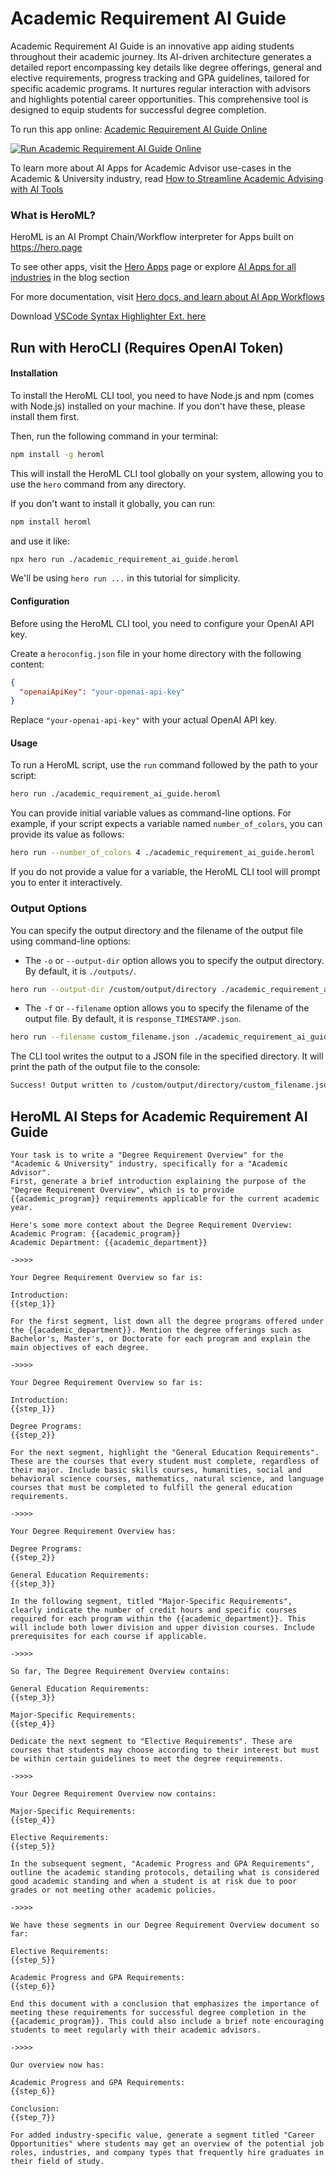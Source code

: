 # Academic Requirement AI Guide

Academic Requirement AI Guide is an innovative app aiding students throughout their academic journey. Its AI-driven architecture generates a detailed report encompassing key details like degree offerings, general and elective requirements, progress tracking and GPA guidelines, tailored for specific academic programs. It nurtures regular interaction with advisors and highlights potential career opportunities. This comprehensive tool is designed to equip students for successful degree completion.

To run this app online: [Academic Requirement AI Guide Online](https://hero.page/app/academic-requirement-ai-guide-ai-powered-comprehensive-academic-guide/W1aHQunWMg2cz9mtfqLE)

[![Run Academic Requirement AI Guide Online](/assets/run.svg)](https://hero.page/app/academic-requirement-ai-guide-ai-powered-comprehensive-academic-guide/W1aHQunWMg2cz9mtfqLE)

To learn more about AI Apps for Academic Advisor use-cases in the Academic & University industry, read [How to Streamline Academic Advising with AI Tools](https://hero.page/blog/ai/academic-and-university/how-to-streamline-academic-advising-with-ai-tools/170708)

### What is HeroML?
HeroML is an AI Prompt Chain/Workflow interpreter for Apps built on https://hero.page 

To see other apps, visit the [Hero Apps](https://hero.page/apps) page or explore [AI Apps for all industries](https://hero.page/blog) in the blog section

For more documentation, visit [Hero docs, and learn about AI App Workflows](https://hero.page/tutorials/introduction-to-heroml)

Download [VSCode Syntax Highlighter Ext. here](https://marketplace.visualstudio.com/items?itemName=hero-page.heroml)

## Run with HeroCLI (Requires OpenAI Token)

#### Installation

To install the HeroML CLI tool, you need to have Node.js and npm (comes with Node.js) installed on your machine. If you don't have these, please install them first. 

Then, run the following command in your terminal:

```bash
npm install -g heroml
```

This will install the HeroML CLI tool globally on your system, allowing you to use the `hero` command from any directory.

If you don't want to install it globally, you can run:

```bash
npm install heroml
```

and use it like:

```bash
npx hero run ./academic_requirement_ai_guide.heroml
```

We'll be using `hero run ...` in this tutorial for simplicity.

#### Configuration

Before using the HeroML CLI tool, you need to configure your OpenAI API key. 

Create a `heroconfig.json` file in your home directory with the following content:

```json
{
  "openaiApiKey": "your-openai-api-key"
}
```

Replace `"your-openai-api-key"` with your actual OpenAI API key.

#### Usage

To run a HeroML script, use the `run` command followed by the path to your script:

```bash
hero run ./academic_requirement_ai_guide.heroml
```

You can provide initial variable values as command-line options. For example, if your script expects a variable named `number_of_colors`, you can provide its value as follows:

```bash
hero run --number_of_colors 4 ./academic_requirement_ai_guide.heroml
```

If you do not provide a value for a variable, the HeroML CLI tool will prompt you to enter it interactively.

### Output Options

You can specify the output directory and the filename of the output file using command-line options:

- The `-o` or `--output-dir` option allows you to specify the output directory. By default, it is `./outputs/`.

```bash
hero run --output-dir /custom/output/directory ./academic_requirement_ai_guide.heroml
```

- The `-f` or `--filename` option allows you to specify the filename of the output file. By default, it is `response_TIMESTAMP.json`.

```bash
hero run --filename custom_filename.json ./academic_requirement_ai_guide.heroml
```

The CLI tool writes the output to a JSON file in the specified directory. It will print the path of the output file to the console:

```bash
Success! Output written to /custom/output/directory/custom_filename.json
```


## HeroML AI Steps for Academic Requirement AI Guide
```
Your task is to write a "Degree Requirement Overview" for the "Academic & University" industry, specifically for a "Academic Advisor". 
First, generate a brief introduction explaining the purpose of the "Degree Requirement Overview", which is to provide {{academic_program}} requirements applicable for the current academic year.

Here's some more context about the Degree Requirement Overview:
Academic Program: {{academic_program}}
Academic Department: {{academic_department}}

->>>>

Your Degree Requirement Overview so far is:

Introduction:
{{step_1}}

For the first segment, list down all the degree programs offered under the {{academic_department}}. Mention the degree offerings such as Bachelor's, Master's, or Doctorate for each program and explain the main objectives of each degree.

->>>>

Your Degree Requirement Overview so far is:

Introduction:
{{step_1}}

Degree Programs:
{{step_2}}

For the next segment, highlight the "General Education Requirements". These are the courses that every student must complete, regardless of their major. Include basic skills courses, humanities, social and behavioral science courses, mathematics, natural science, and language courses that must be completed to fulfill the general education requirements.

->>>>

Your Degree Requirement Overview has:

Degree Programs:
{{step_2}}

General Education Requirements:
{{step_3}}

In the following segment, titled "Major-Specific Requirements", clearly indicate the number of credit hours and specific courses required for each program within the {{academic_department}}. This will include both lower division and upper division courses. Include prerequisites for each course if applicable.

->>>>

So far, The Degree Requirement Overview contains:

General Education Requirements:
{{step_3}}

Major-Specific Requirements:
{{step_4}}

Dedicate the next segment to "Elective Requirements". These are courses that students may choose according to their interest but must be within certain guidelines to meet the degree requirements.

->>>>

Your Degree Requirement Overview now contains:

Major-Specific Requirements:
{{step_4}}

Elective Requirements:
{{step_5}}

In the subsequent segment, "Academic Progress and GPA Requirements", outline the academic standing protocols, detailing what is considered good academic standing and when a student is at risk due to poor grades or not meeting other academic policies.

->>>>

We have these segments in our Degree Requirement Overview document so far:

Elective Requirements:
{{step_5}}

Academic Progress and GPA Requirements:
{{step_6}}

End this document with a conclusion that emphasizes the importance of meeting these requirements for successful degree completion in the {{academic_program}}. This could also include a brief note encouraging students to meet regularly with their academic advisors.

->>>>

Our overview now has:

Academic Progress and GPA Requirements:
{{step_6}}

Conclusion:
{{step_7}}

For added industry-specific value, generate a segment titled "Career Opportunities" where students may get an overview of the potential job roles, industries, and company types that frequently hire graduates in their field of study.


```

